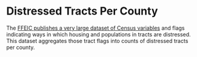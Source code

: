 # Distressed Tracts Per County

The [FFEIC publishes a very large dataset of Census
variables](https://www.ffiec.gov/censusapp.htm) and flags indicating ways in
which housing and populations in tracts are distressed. This dataset aggregates
those tract flags into counts of distressed tracts per county.


